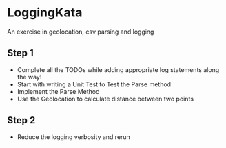 # LoggingKata
An exercise in geolocation, csv parsing and logging

## Step 1
* Complete all the TODOs while adding appropriate log statements along the way!
* Start with writing a Unit Test to Test the Parse method
* Implement the Parse Method
* Use the Geolocation to calculate distance between two points

## Step 2 
* Reduce the logging verbosity and rerun


